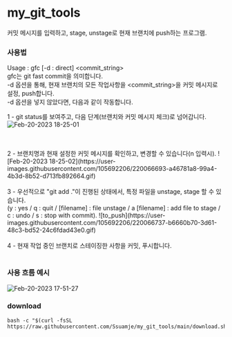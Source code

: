 # my_git_tools
커밋 메시지를 입력하고, stage, unstage로 현재 브랜치에 push하는 프로그램.

### 사용법
Usage : gfc [-d : direct] <commit_string>
<br>
gfc는 git fast commit을 의미합니다.
<br>
-d 옵션을 통해, 현재 브랜치의 모든 작업사항을 <commit_string>을 커밋 메시지로 설정, push합니다.
<br>
-d 옵션을 넣지 않았다면, 다음과 같이 작동합니다.
<br>

1 - git status를 보여주고, 다음 단계(브랜치와 커밋 메시지 체크)로 넘어갑니다.
![Feb-20-2023 18-25-01](https://user-images.githubusercontent.com/105692206/220066099-7b6f9348-1bc7-48e2-ad53-b68c5ae66495.gif)


<br>
<br>
2 - 브랜치명과 현재 설정한 커밋 메시지를 확인하고, 변경할 수 있습니다(n 입력시).
![Feb-20-2023 18-25-02](https://user-images.githubusercontent.com/105692206/220066693-a46781a8-99a4-4b3d-8b52-d713fb892664.gif)




<br>
<br>
3 - 우선적으로 "git add ."이 진행된 상태에서, 특정 파일을 unstage, stage 할 수 있습니다.
<br>
(y : yes / q : quit / [filename] : file unstage / a [filename] : add file to stage / c : undo / s : stop with commit).
![to_push](https://user-images.githubusercontent.com/105692206/220066737-b6660b70-3d61-48c3-bd52-24c6fdad43e0.gif)


<br>
<br>
4 - 현재 작업 중인 브랜치로 스테이징한 사항을 커밋, 푸시합니다.
<br>
<br>

### 사용 흐름 예시
 ![Feb-20-2023 17-51-27](https://user-images.githubusercontent.com/105692206/220065923-0e1b4e46-d970-4089-9361-f73d91081368.gif)

### download
```
bash -c "$(curl -fsSL https://raw.githubusercontent.com/Ssuamje/my_git_tools/main/download.sh)"
```
